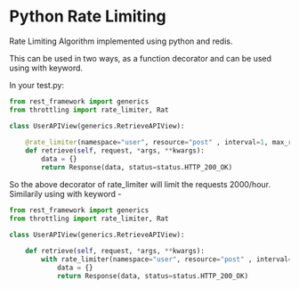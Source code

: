 # Python Rate Limiting
Rate Limiting Algorithm implemented using python and redis.

This can be used in two ways, as a function decorator and can be used using with keyword.

In your test.py:

```python
from rest_framework import generics
from throttling import rate_limiter, Rat

class UserAPIView(generics.RetrieveAPIView):
    
    @rate_limiter(namespace="user", resource="post" , interval=1, max_requests=2000, unit=RateLimitUnit.HOUR)
    def retrieve(self, request, *args, **kwargs):
        data = {}
        return Response(data, status=status.HTTP_200_OK)
```
So the above decorator of rate_limiter will limit the requests 2000/hour. Similarily using with keyword - 

```python
from rest_framework import generics
from throttling import rate_limiter, Rat

class UserAPIView(generics.RetrieveAPIView):
    
    def retrieve(self, request, *args, **kwargs):
        with rate_limiter(namespace="user", resource="post" , interval=1, max_requests=2000, unit=RateLimitUnit.HOUR)
            data = {}
            return Response(data, status=status.HTTP_200_OK)
```

